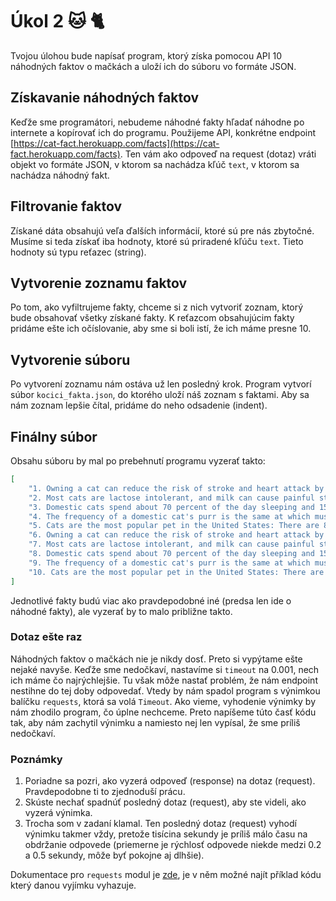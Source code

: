 # Úkol 2 🐱 🐈

Tvojou úlohou bude napísať program, ktorý získa pomocou API 10 náhodných faktov o mačkách a uloží ich do súboru vo formáte JSON.

## Získavanie náhodných faktov

Keďže sme programátori, nebudeme náhodné fakty hľadať náhodne po internete a kopírovať ich do programu. Použijeme API, konkrétne endpoint [https://cat-fact.herokuapp.com/facts](https://cat-fact.herokuapp.com/facts). Ten vám ako odpoveď na request (dotaz) vráti objekt vo formáte JSON, v ktorom sa nachádza kľúč `text`, v ktorom sa nachádza náhodný fakt.

## Filtrovanie faktov

Získané dáta obsahujú veľa ďalších informácií, ktoré sú pre nás zbytočné. Musíme si teda získať iba hodnoty, ktoré sú priradené kľúču `text`. Tieto hodnoty sú typu reťazec (string).

## Vytvorenie zoznamu faktov

Po tom, ako vyfiltrujeme fakty, chceme si z nich vytvoriť zoznam, ktorý bude obsahovať všetky získané fakty. K reťazcom obsahujúcim fakty pridáme ešte ich očíslovanie, aby sme si boli istí, že ich máme presne 10.

## Vytvorenie súboru

Po vytvorení zoznamu nám ostáva už len posledný krok. Program vytvorí súbor `kocici_fakta.json`, do ktorého uloží náš zoznam s faktami. Aby sa nám zoznam lepšie čítal, pridáme do neho odsadenie (indent).

## Finálny súbor

Obsahu súboru by mal po prebehnutí programu vyzerať takto:

```json
[
    "1. Owning a cat can reduce the risk of stroke and heart attack by a third.",
    "2. Most cats are lactose intolerant, and milk can cause painful stomach cramps and diarrhea. It's best to forego the milk and just give your cat the standard: clean, cool drinking water.",
    "3. Domestic cats spend about 70 percent of the day sleeping and 15 percent of the day grooming.",
    "4. The frequency of a domestic cat's purr is the same at which muscles and bones repair themselves.",
    "5. Cats are the most popular pet in the United States: There are 88 million pet cats and 74 million dogs.",
    "6. Owning a cat can reduce the risk of stroke and heart attack by a third.",
    "7. Most cats are lactose intolerant, and milk can cause painful stomach cramps and diarrhea. It's best to forego the milk and just give your cat the standard: clean, cool drinking water.",
    "8. Domestic cats spend about 70 percent of the day sleeping and 15 percent of the day grooming.",
    "9. The frequency of a domestic cat's purr is the same at which muscles and bones repair themselves.",
    "10. Cats are the most popular pet in the United States: There are 88 million pet cats and 74 million dogs."
]
```

Jednotlivé fakty budú viac ako pravdepodobné iné (predsa len ide o náhodné fakty), ale vyzerať by to malo približne takto.

### Dotaz ešte raz

Náhodných faktov o mačkách nie je nikdy dosť. Preto si vypýtame ešte nejaké navyše. Keďže sme nedočkaví, nastavíme si `timeout` na 0.001, nech ich máme čo najrýchlejšie. Tu však môže nastať problém, že nám endpoint nestihne do tej doby odpovedať. Vtedy by nám spadol program s výnimkou balíčku `requests`, ktorá sa volá `Timeout`. Ako vieme, vyhodenie výnimky by nám zhodilo program, čo úplne nechceme. Preto napíšeme túto časť kódu tak, aby nám zachytil výnimku a namiesto nej len vypísal, že sme príliš nedočkaví.

### Poznámky

1. Poriadne sa pozri, ako vyzerá odpoveď (response) na dotaz (request). Pravdepodobne ti to zjednoduší prácu.
2. Skúste nechať spadnúť posledný dotaz (request), aby ste videli, ako vyzerá výnimka.
3. Trocha som v zadaní klamal. Ten posledný dotaz (request) vyhodí výnimku takmer vždy, pretože tisícina sekundy je príliš málo času na obdržanie odpovede (priemerne je rýchlosť odpovede niekde medzi 0.2 a 0.5 sekundy, môže byť pokojne aj dlhšie).

Dokumentace pro `requests` modul je [zde](https://requests.readthedocs.io/en/latest/user/quickstart/), je v něm možné najít příklad kódu který danou vyjímku vyhazuje.
